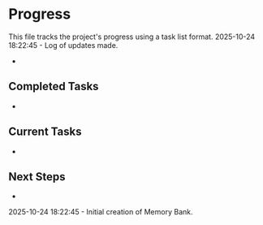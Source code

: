 # Progress

  This file tracks the project's progress using a task list format.
  2025-10-24 18:22:45 - Log of updates made.

  *

  ## Completed Tasks

  *   

  ## Current Tasks

  *   

  ## Next Steps

  *   

2025-10-24 18:22:45 - Initial creation of Memory Bank.